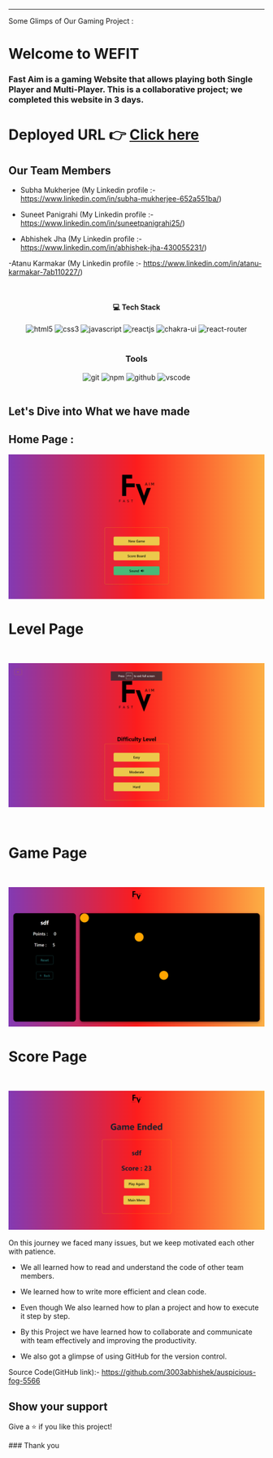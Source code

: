 ---

Some Glimps of Our Gaming Project :

# Welcome to WEFIT

<h3>Fast Aim is a gaming Website that allows playing both Single Player and Multi-Player. This is a collaborative project; we completed this website in 3 days.</h3>

# Deployed URL 👉 [Click here]()

## Our Team Members

- Subha Mukherjee (My Linkedin profile :- https://www.linkedin.com/in/subha-mukherjee-652a551ba/)

- Suneet Panigrahi (My Linkedin profile :- https://www.linkedin.com/in/suneetpanigrahi25/)

- Abhishek Jha (My Linkedin profile :-https://www.linkedin.com/in/abhishek-jha-430055231/)

-Atanu Karmakar (My Linkedin profile :- https://www.linkedin.com/in/atanu-karmakar-7ab110227/)
<br/>

<br/>
<h4 align="center">💻 Tech Stack</h4>
 <div align="center">
 <img src="https://img.shields.io/badge/html5-%23E34F26.svg?style=for-the-badge&logo=html5&logoColor=white" align="center" alt="html5">
 <img src = "https://img.shields.io/badge/css3-%231572B6.svg?style=for-the-badge&logo=css3&logoColor=white" align="center" alt="css3">
 <img src="https://img.shields.io/badge/javascript-%23323330.svg?style=for-the-badge&logo=javascript&logoColor=%23F7DF1E"  align="center" alt="javascript" />
 <img src="https://img.shields.io/badge/React-20232A?style=for-the-badge&logo=react&logoColor=61DAFB"  align="center" alt="reactjs" />
   <img src = "https://img.shields.io/badge/chakra ui-%234ED1C5.svg?style=for-the-badge&logo=chakraui&logoColor=white" align="center" alt="chakra-ui"/>
  <img src="https://img.shields.io/badge/React_Router-CA4245?style=for-the-badge&logo=react-router&logoColor=white"  align="center" alt="react-router" />
</div>
<br/>

<div align="center"><h3 align="center">Tools</h3> 
   <img src="https://img.shields.io/badge/netlify-%23000000.svg?style=for-the-badge&logo=netlify&logoColor=#00C7B7" align="center" alt="git"/>
  <img src = "https://img.shields.io/badge/NPM-%23000000.svg?style=for-the-badge&logo=npm&logoColor=white" align="center" alt="npm">
  <img src="https://img.shields.io/badge/GitHub-100000?style=for-the-badge&logo=github&logoColor=white"  align="center" alt="github"/>
   <img src="https://img.shields.io/badge/Visual%20Studio-5C2D91.svg?style=for-the-badge&logo=visual-studio&logoColor=white"  align="center" alt="vscode"/>
   
      
</div>
<br/>

## Let's Dive into What we have made

## Home Page :

![image](./frontend/src/Asset/Images/HomePage.png)
<br>

<h1>Level Page</h1>
<br>

![image](./frontend/src/Asset/Images/LevelPage.png)

<br>
<h1>Game Page</h1>
<br>

![image](./frontend/src/Asset/Images/GamePage.png)
<br>

<h1>Score Page</h1>
<br>

![image](./frontend/src/Asset/Images/ScorePage.png)
<br>

On this journey we faced many issues, but we keep motivated each other with patience.

- We all learned how to read and understand the code of other team members.

- We learned how to write more efficient and clean code.

- Even though We also learned how to plan a project and how to execute it step by step.

- By this Project we have learned how to collaborate and communicate with team effectively and improving the productivity.

- We also got a glimpse of using GitHub for the version control.

Source Code(GitHub link):- https://github.com/3003abhishek/auspicious-fog-5566

## Show your support

Give a ⭐ if you like this project!

### Thank you
